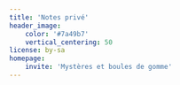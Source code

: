 ```yaml
---
title: 'Notes privé'
header_image:
    color: '#7a49b7'
    vertical_centering: 50
license: by-sa
homepage:
    invite: 'Mystères et boules de gomme'
---
```


